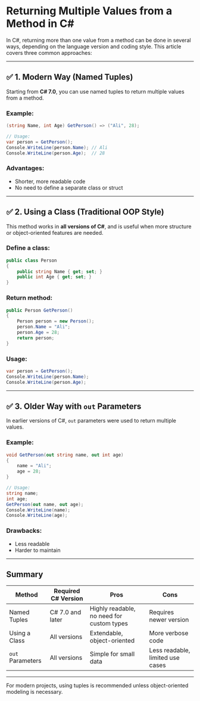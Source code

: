 
# Returning Multiple Values from a Method in C#

In C#, returning more than one value from a method can be done in several ways, depending on the language version and coding style. This article covers three common approaches:

---

## ✅ 1. Modern Way (Named Tuples)

Starting from **C# 7.0**, you can use named tuples to return multiple values from a method.

### Example:

```csharp
(string Name, int Age) GetPerson() => ("Ali", 28);

// Usage:
var person = GetPerson();
Console.WriteLine(person.Name); // Ali
Console.WriteLine(person.Age);  // 28
```

### Advantages:
- Shorter, more readable code
- No need to define a separate class or struct

---

## ✅ 2. Using a Class (Traditional OOP Style)

This method works in **all versions of C#**, and is useful when more structure or object-oriented features are needed.

### Define a class:

```csharp
public class Person
{
    public string Name { get; set; }
    public int Age { get; set; }
}
```

### Return method:

```csharp
public Person GetPerson()
{
    Person person = new Person();
    person.Name = "Ali";
    person.Age = 28;
    return person;
}
```

### Usage:

```csharp
var person = GetPerson();
Console.WriteLine(person.Name);
Console.WriteLine(person.Age);
```

---

## ✅ 3. Older Way with `out` Parameters

In earlier versions of C#, `out` parameters were used to return multiple values.

### Example:

```csharp
void GetPerson(out string name, out int age)
{
    name = "Ali";
    age = 28;
}

// Usage:
string name;
int age;
GetPerson(out name, out age);
Console.WriteLine(name);
Console.WriteLine(age);
```

### Drawbacks:
- Less readable
- Harder to maintain

---

## Summary

| Method | Required C# Version | Pros | Cons |
|--------|---------------------|------|------|
| Named Tuples | C# 7.0 and later | Highly readable, no need for custom types | Requires newer version |
| Using a Class | All versions | Extendable, object-oriented | More verbose code |
| `out` Parameters | All versions | Simple for small data | Less readable, limited use cases |

---

For modern projects, using tuples is recommended unless object-oriented modeling is necessary.
